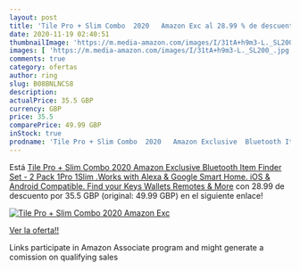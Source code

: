 ```yaml
---
layout: post
title: 'Tile Pro + Slim Combo  2020   Amazon Exc al 28.99 % de descuento'
date: 2020-11-19 02:40:51
thumbnailImage: 'https://m.media-amazon.com/images/I/31tA+h9m3-L._SL200_.jpg'
images: [ 'https://m.media-amazon.com/images/I/31tA+h9m3-L._SL200_.jpg' ]
comments: true
category: ofertas
author: ring
slug: B08BNLNCS8
description:
actualPrice: 35.5 GBP
currency: GBP
price: 35.5
comparePrice: 49.99 GBP
inStock: true
prodname: 'Tile Pro + Slim Combo  2020   Amazon Exclusive  Bluetooth Item Finder Set - 2 Pack  1Pro  1Slim .Works with Alexa & Google Smart Home. iOS & Android Compatible. Find your Keys  Wallets  Remotes & More'
---
```


Está [Tile Pro + Slim Combo  2020   Amazon Exclusive  Bluetooth Item Finder Set - 2 Pack  1Pro  1Slim .Works with Alexa & Google Smart Home. iOS & Android Compatible. Find your Keys  Wallets  Remotes & More](https://www.amazon.co.uk/dp/B08BNLNCS8/?tag=tolees0a-21) con 28.99 de descuento por 35.5 GBP (original: 49.99 GBP) en el siguiente enlace!

[![Tile Pro + Slim Combo  2020   Amazon Exc](https://m.media-amazon.com/images/I/31tA+h9m3-L._SL200_.jpg)](https://www.amazon.co.uk/dp/B08BNLNCS8/?tag=tolees0a-21)

[Ver la oferta!!](https://www.amazon.co.uk/dp/B08BNLNCS8/?tag=tolees0a-21)

Links participate in Amazon Associate program and might generate a comission on qualifying sales


